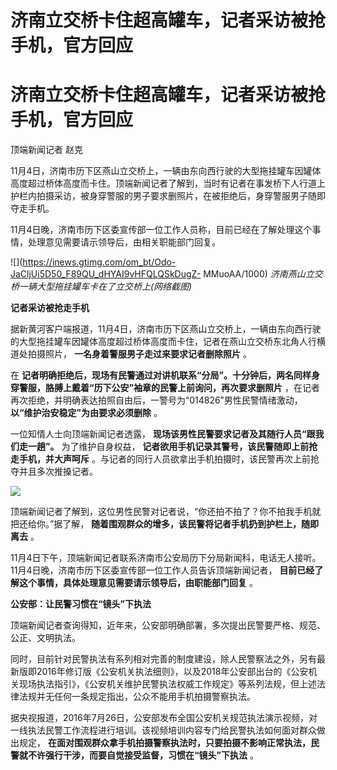 # 济南立交桥卡住超高罐车，记者采访被抢手机，官方回应

# 济南立交桥卡住超高罐车，记者采访被抢手机，官方回应

顶端新闻记者 赵克

11月4日，济南市历下区燕山立交桥上，一辆由东向西行驶的大型拖挂罐车因罐体高度超过桥体高度而卡住。顶端新闻记者了解到，当时有记者在事发桥下人行道上护栏内拍摄采访，被身穿警服的男子要求删照片，在被拒绝后，身穿警服男子随即夺走手机。

11月4日晚，济南市历下区委宣传部一位工作人员称，目前已经在了解处理这个事情，处理意见需要请示领导后，由相关职能部门回复。

![](https://inews.gtimg.com/om_bt/Odo-JaCljUi5D50_F89QU_dHYAI9vHFQLQSkDugZ-
MMuoAA/1000) _济南燕山立交桥一辆大型拖挂罐车卡在了立交桥上(网络截图)_

**记者采访被抢走手机**

据新黄河客户端报道，11月4日，济南市历下区燕山立交桥上，一辆由东向西行驶的大型拖挂罐车因罐体高度超过桥体高度而卡住，记者在燕山立交桥东北角人行横道处拍摄照片，
**一名身着警服男子走过来要求记者删除照片** 。

在 **记者明确拒绝后，现场有民警通过对讲机联系“分局”。十分钟后，两名同样身穿警服，胳膊上戴着“历下公安”袖章的民警上前询问，再次要求删照片**
，在记者再次拒绝，并明确表达拍照自由后，一警号为“014826”男性民警情绪激动， **以“维护治安稳定”为由要求必须删除** 。

一位知情人士向顶端新闻记者透露， **现场该男性民警要求记者及其随行人员“跟我们走一趟”。** 为了维护自身权益，
**记者欲用手机记录其警号，该民警随即上前抢走手机，并大声呵斥** 。与记者的同行人员欲拿出手机拍摄时，该民警再次上前抢夺并且多次推搡记者。

![](https://inews.gtimg.com/om_bt/OkJhw-6l5JPKNLHB1M6SgNqZk5gh1oM_patg52Vmqwam8AA/1000)

顶端新闻记者了解到，这位男性民警对记者说，“你还拍不拍了？你不拍我手机就把还给你。”据了解，
**随着围观群众的增多，该民警将记者手机扔到护栏上，随即离去** 。

11月4日下午，顶端新闻记者联系济南市公安局历下分局新闻科，电话无人接听。11月4日晚，济南市历下区委宣传部一位工作人员告诉顶端新闻记者，
**目前已经了解这个事情，具体处理意见需要请示领导后，由职能部门回复** 。

**公安部：让民警习惯在“镜头”下执法**

顶端新闻记者查询得知，近年来，公安部明确部署，多次提出民警要严格、规范、公正、文明执法。

同时，目前针对民警执法有系列相对完善的制度建设，除人民警察法之外，另有最新版即2016年修订版《公安机关执法细则》，以及2018年公安部出台的《公安机关现场执法指引》，《公安机关维护民警执法权威工作规定》等系列法规，但上述法律法规并无任何一条规定指出，公众不能用手机拍摄警察执法。

据央视报道，2016年7月26日，公安部发布全国公安机关规范执法演示视频，对一线执法民警工作流程进行培训。该视频培训内容专门给民警执法如何面对群众做出规定，
**在面对围观群众拿手机拍摄警察执法时，只要拍摄不影响正常执法，民警就不许强行干涉，而要自觉接受监督，习惯在“镜头”下执法** 。

